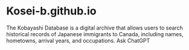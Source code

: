 # Kosei-b.github.io
The Kobayashi Database is a digital archive that allows users to search historical records of Japanese immigrants to Canada, including names, hometowns, arrival years, and occupations.          Ask ChatGPT
